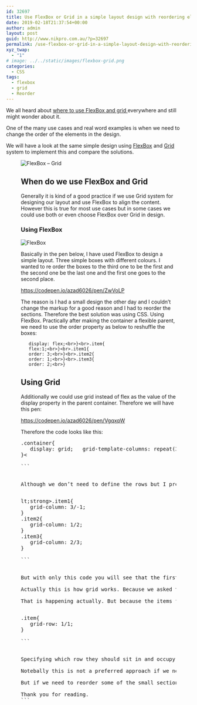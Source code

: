 ```yaml
---
id: 32697
title: Use FlexBox or Grid in a simple layout design with reordering elements
date: 2019-02-18T21:37:54+00:00
author: admin
layout: post
guid: http://www.nikpro.com.au/?p=32697
permalink: /use-flexbox-or-grid-in-a-simple-layout-design-with-reordering-elements/
xyz_twap:
  - "1"
# image: ../../static/images/flexbox-grid.png
categories:
  - CSS
tags:
  - flexbox
  - grid
  - Reorder
---
```


We all heard about <a rel="noreferrer noopener" aria-label="where to use FlexBox and grid  (opens in a new tab)" href="https://rachelandrew.co.uk/archives/2016/03/30/should-i-use-grid-or-flexbox/" target="_blank">where to use FlexBox and grid </a>everywhere and still might wonder about it.

One of the many use cases and real word examples is when we need to change the order of the elements in the design.

We will have a look at the same simple design using [FlexBox](http://www.nikpro.com.au/create-modern-sticky-footer-using-css-grid-and-flexbox-and-calc-function/) and [Grid](http://www.nikpro.com.au/compare-the-same-layout-using-flexbox-and-grid-layout-system-in-css/) system to implement this and compare the solutions.<figure class="wp-block-image">

![FlexBox – Grid](/images/flexbox-grid-1024x260.png)

## When do we use FlexBox and Grid

Generally it is kind of a good practice if we use Grid system for designing our layout and use FlexBox to align the content. However this is true for most use cases but in some cases we could use both or even choose FlexBox over Grid in design.

### Using FlexBox

![FlexBox](/images/flexbox-1024x510.png)

Basically in the pen below, I have used FlexBox to design a simple layout. Three simple boxes with different colours. I wanted to re order the boxes to the third one to be the first and the second one be the last one and the first one goes to the second place.

https://codepen.io/azad6026/pen/ZwVoLP

The reason is I had a small design the other day and I couldn&#8217;t change the markup for a good reason and I had to reorder the sections. Therefore the best solution was using CSS. Using FlexBox. Practically after making the container a flexible parent, we need to use the order property as below to reshuffle the boxes:

```<pre >lt;strong>.container{
   display: flex;<br>}<br>.item{
   flex:1;<br>}<br>.item1{
   order: 3;<br>}<br>.item2{
   order: 1;<br>}<br>.item3{
   order: 2;<br>}
```


## Using Grid

Additionally we could use grid instead of flex as the value of the display property in the parent container. Therefore we will have this pen:

https://codepen.io/azad6026/pen/VgqxqW

Therefore the code looks like this:

<pre>
.container{
   display: grid;   grid-template-columns: repeat(3,1fr);   grid-template-rows: 1fr;<br>}<

```


Although we don&#8217;t need to define the rows but I prefer that here for simplicity. Then we need to define which box belongs to which column.

<pre>lt;strong>.item1{
   grid-column: 3/-1;<br>}<br>.item2{
   grid-column: 1/2;<br>}<br>.item3{
   grid-column: 2/3;<br>}

```


But with only this code you will see that the first box sits on the last column. However the other boxes feel into the next row. As a result they will not fill up the first row.

Actually this is how grid works. Because we asked the very first box i the markup to move to the last column in the grid. Then we asked the second one to sit in the first column and the last box to sit in the second column.

That is happening actually. But because the items follow each other in order in the grid, they cannot simply move up to the first row. So we need to add one more line of code to each box:

<pre>
.item{
   grid-row: 1/1;<br>}

```


Specifying which row they should sit in and occupy. Finally the design is done.

Notebally this is not a preferred approach if we need the order of the text to change. Because this does not change the actual markup. And the text readers will read the content as it is in html.

But if we need to reorder some of the small sections we could use these techniques. FlexBox solution has less code and more flexibility it seems but if needed the layout to also be responsive we can consoder grid a better solution. Changing the template to have responsive code.

Thank you for reading.
```
